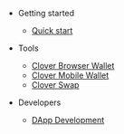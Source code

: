 - Getting started
  - [Quick start](quickstart.md)

- Tools
  - [Clover Browser Wallet](browser-wallet.md)
  - [Clover Mobile Wallet](mobile-wallet.md)
  - [Clover Swap](swap.md)

- Developers
  - [DApp Development](dapp-dev.md)
